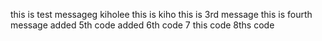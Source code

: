 this is test messageg
kiholee this is kiho
this is 3rd message
this is fourth message
added 5th code
added 6th code
7 this code
8ths code
